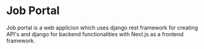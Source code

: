 # Job Portal

Job portal is a web applicion which uses django rest framework for creating API's and django for backend functionalities with Next.js as a frontend framework.

